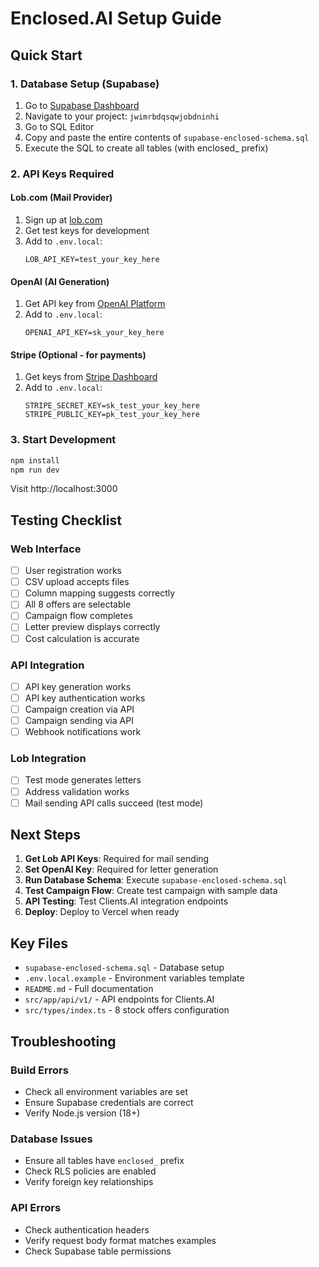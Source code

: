 # Enclosed.AI Setup Guide

## Quick Start

### 1. Database Setup (Supabase)

1. Go to [Supabase Dashboard](https://app.supabase.com)
2. Navigate to your project: `jwimrbdqsqwjobdninhi`
3. Go to SQL Editor
4. Copy and paste the entire contents of `supabase-enclosed-schema.sql`
5. Execute the SQL to create all tables (with enclosed_ prefix)

### 2. API Keys Required

#### Lob.com (Mail Provider)
1. Sign up at [lob.com](https://dashboard.lob.com)
2. Get test keys for development
3. Add to `.env.local`:
   ```
   LOB_API_KEY=test_your_key_here
   ```

#### OpenAI (AI Generation)
1. Get API key from [OpenAI Platform](https://platform.openai.com)
2. Add to `.env.local`:
   ```
   OPENAI_API_KEY=sk_your_key_here
   ```

#### Stripe (Optional - for payments)
1. Get keys from [Stripe Dashboard](https://dashboard.stripe.com)
2. Add to `.env.local`:
   ```
   STRIPE_SECRET_KEY=sk_test_your_key_here
   STRIPE_PUBLIC_KEY=pk_test_your_key_here
   ```

### 3. Start Development

```bash
npm install
npm run dev
```

Visit http://localhost:3000

## Testing Checklist

### Web Interface
- [ ] User registration works
- [ ] CSV upload accepts files
- [ ] Column mapping suggests correctly
- [ ] All 8 offers are selectable
- [ ] Campaign flow completes
- [ ] Letter preview displays correctly
- [ ] Cost calculation is accurate

### API Integration
- [ ] API key generation works
- [ ] API key authentication works
- [ ] Campaign creation via API
- [ ] Campaign sending via API
- [ ] Webhook notifications work

### Lob Integration
- [ ] Test mode generates letters
- [ ] Address validation works
- [ ] Mail sending API calls succeed (test mode)

## Next Steps

1. **Get Lob API Keys**: Required for mail sending
2. **Set OpenAI Key**: Required for letter generation
3. **Run Database Schema**: Execute `supabase-enclosed-schema.sql`
4. **Test Campaign Flow**: Create test campaign with sample data
5. **API Testing**: Test Clients.AI integration endpoints
6. **Deploy**: Deploy to Vercel when ready

## Key Files

- `supabase-enclosed-schema.sql` - Database setup
- `.env.local.example` - Environment variables template
- `README.md` - Full documentation
- `src/app/api/v1/` - API endpoints for Clients.AI
- `src/types/index.ts` - 8 stock offers configuration

## Troubleshooting

### Build Errors
- Check all environment variables are set
- Ensure Supabase credentials are correct
- Verify Node.js version (18+)

### Database Issues
- Ensure all tables have `enclosed_` prefix
- Check RLS policies are enabled
- Verify foreign key relationships

### API Errors
- Check authentication headers
- Verify request body format matches examples
- Check Supabase table permissions